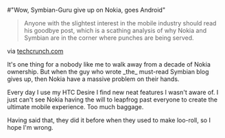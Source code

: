 #"Wow, Symbian-Guru give up on Nokia, goes Android"


 <div class="posterous_bookmarklet_entry">
 <blockquote class="posterous_short_quote">Anyone with the slightest interest in the mobile industry should read his goodbye post, which is a scathing analysis of why Nokia and Symbian are in the corner where punches are being served.</blockquote>

<div class="posterous_quote_citation">via <a href="http://techcrunch.com/2010/07/01/self-declared-longtime-nokia-and-symbian-fanboy-gives-up-goes-android/?utm_source=TweetMeme&amp;utm_medium=widget&amp;utm_campaign=retweetbutton">techcrunch.com</a></div>
 <p>It's one thing for a nobody like me to walk away from a decade of Nokia ownership. But when the guy who wrote _the_ must-read Symbian blog gives up, then Nokia have a massive problem on their hands.
</p><p>Every day I use my HTC Desire I find new neat features I wasn't aware of. I just can't see Nokia having the will to leapfrog past everyone to create the ultimate mobile experience. Too much baggage.
</p><p>Having said that, they did it before when they used to make loo-roll, so I hope I'm wrong.</p></div>
 